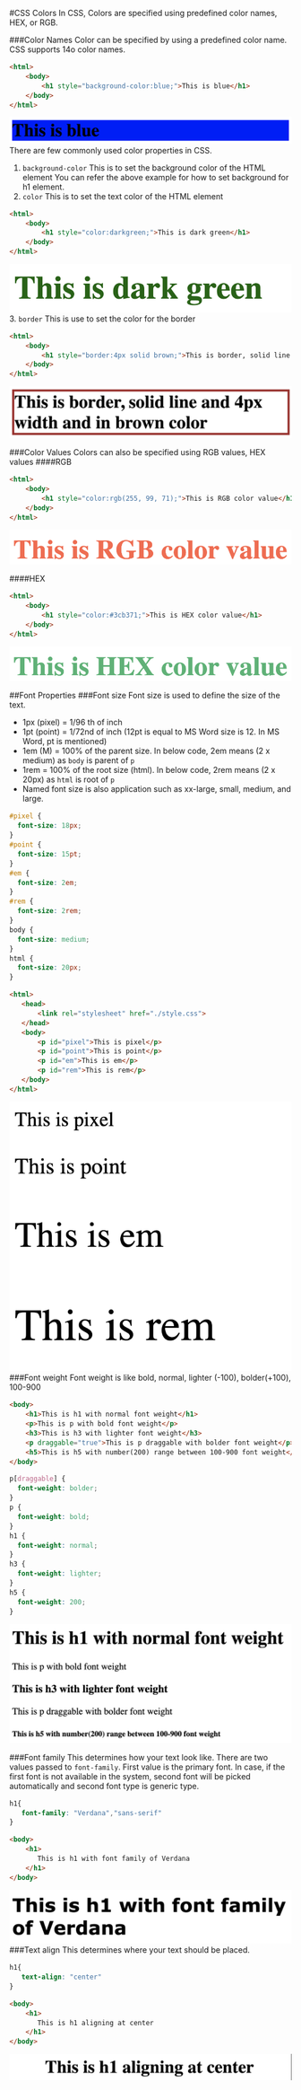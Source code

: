 #CSS Colors
In CSS, Colors are specified using predefined color names, HEX, or RGB.

###Color Names
Color can be specified by using a predefined color name. CSS supports 14o color names.
```html
<html>
    <body>
        <h1 style="background-color:blue;">This is blue</h1>
    </body>
</html>
```
![color_name](../assets/color_name.jpg)
There are few commonly used color properties in CSS.
1. `background-color` This is to set the background color of the HTML element
   You can refer the above example for how to set background for h1 element.
2. `color` This is to set the text color of the HTML element
```html
<html>
    <body>
        <h1 style="color:darkgreen;">This is dark green</h1>
    </body>
</html>
```
![text_color](../assets/text_color.jpg)
3. `border` This is use to set the color for the border
```html
<html>
    <body>
        <h1 style="border:4px solid brown;">This is border, solid line and 4px width and in brown color</h1>
    </body>
</html>
```
![border](../assets/border.jpg)

###Color Values
Colors can also be specified using RGB values, HEX values
####RGB 
```html
<html>
    <body>
        <h1 style="color:rgb(255, 99, 71);">This is RGB color value</h1>
    </body>
</html>
```
![color_rgb](../assets/color_rgb.jpg)

####HEX 
```html
<html>
    <body>
        <h1 style="color:#3cb371;">This is HEX color value</h1>
    </body>
</html>
```
![color_rgb](../assets/color_hex.jpg)

##Font Properties
###Font size
Font size is used to define the size of the text.

- 1px (pixel) = 1/96 th of inch
- 1pt (point) = 1/72nd of inch (12pt is equal to MS Word size is 12. In MS Word, pt is mentioned)
- 1em (M) = 100% of the parent size. In below code, 2em means (2 x medium) as `body` is parent of `p`
- 1rem = 100% of the root size (html). In below code, 2rem means (2 x 20px) as `html` is root of `p`
- Named font size is also application such as xx-large, small, medium, and large.
```css
#pixel {
  font-size: 18px;
}
#point {
  font-size: 15pt;
}
#em {
  font-size: 2em;
}
#rem {
  font-size: 2rem;
}
body {
  font-size: medium;
}
html {
  font-size: 20px;
}
```
```html
<html>
   <head>
       <link rel="stylesheet" href="./style.css">
   </head>
   <body>
       <p id="pixel">This is pixel</p>
       <p id="point">This is point</p>
       <p id="em">This is em</p>
       <p id="rem">This is rem</p>
   </body>
</html>
```
![font_size](../assets/fontsize.jpg)
###Font weight
Font weight is like bold, normal, lighter (-100), bolder(+100), 100-900
```html
<body>
    <h1>This is h1 with normal font weight</h1>
    <p>This is p with bold font weight</p>
    <h3>This is h3 with lighter font weight</h3>
    <p draggable="true">This is p draggable with bolder font weight</p>
    <h5>This is h5 with number(200) range between 100-900 font weight</h5>
</body>
```
```css
p[draggable] {
  font-weight: bolder;
}
p {
  font-weight: bold;
}
h1 {
  font-weight: normal;
}
h3 {
  font-weight: lighter;
}
h5 {
  font-weight: 200;
}
```
![font_weight](../assets/font-weight.jpg)

###Font family
This determines how your text look like. There are two values passed to `font-family`. First value is the primary font. In case, if the first font is not available in the system, second font will be picked automatically and second font type is generic type.
```css
h1{
   font-family: "Verdana","sans-serif"
}
```
```html
<body>
    <h1>
       This is h1 with font family of Verdana
    </h1>
</body>
```
![font-family](../assets/font-family.jpg)
###Text align
This determines where your text should be placed. 
```css
h1{
   text-align: "center"
}
```
```html
<body>
    <h1>
       This is h1 aligning at center
    </h1>
</body>
```
![text_align](../assets/text_align.jpg)